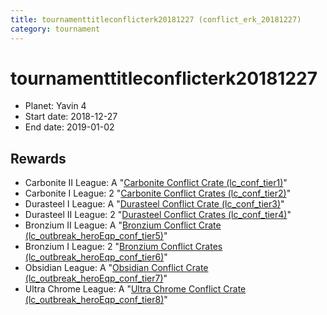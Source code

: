 ```yaml
---
title: tournamenttitleconflicterk20181227 (conflict_erk_20181227)
category: tournament
---
```

# tournamenttitleconflicterk20181227

  * Planet: Yavin 4
  * Start date: 2018-12-27
  * End date: 2019-01-02

## Rewards

  * Carbonite II League: A "[Carbonite Conflict Crate (lc_conf_tier1)](lc_conf_tier1.html)"
  * Carbonite I League: 2 "[Carbonite Conflict Crates (lc_conf_tier2)](lc_conf_tier2.html)"
  * Durasteel I League: A "[Durasteel Conflict Crate (lc_conf_tier3)](lc_conf_tier3.html)"
  * Durasteel II League: 2 "[Durasteel Conflict Crates (lc_conf_tier4)](lc_conf_tier4.html)"
  * Bronzium II League: A "[Bronzium Conflict Crate (lc_outbreak_heroEqp_conf_tier5)](lc_outbreak_heroEqp_conf_tier5.html)"
  * Bronzium I League: 2 "[Bronzium Conflict Crates (lc_outbreak_heroEqp_conf_tier6)](lc_outbreak_heroEqp_conf_tier6.html)"
  * Obsidian League: A "[Obsidian Conflict Crate (lc_outbreak_heroEqp_conf_tier7)](lc_outbreak_heroEqp_conf_tier7.html)"
  * Ultra Chrome League: A "[Ultra Chrome Conflict Crate (lc_outbreak_heroEqp_conf_tier8)](lc_outbreak_heroEqp_conf_tier8.html)"
